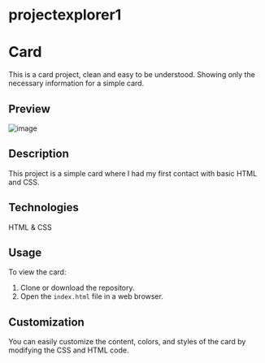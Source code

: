 # projectexplorer1

# Card

This is a card project, clean and easy to be understood.
Showing only the necessary information for a simple card.

## Preview

![image](https://github.com/samuuhzica/projetoexplorer1/assets/90338927/bbd09684-cc3c-4c50-907e-95ce9959341c)


## Description

This project is a simple card where I had my first contact with basic HTML and CSS.

## Technologies

HTML & CSS

## Usage

To view the card:

1. Clone or download the repository.
2. Open the `index.html` file in a web browser.

## Customization

You can easily customize the content, colors, and styles of the card by modifying the CSS and HTML code.
